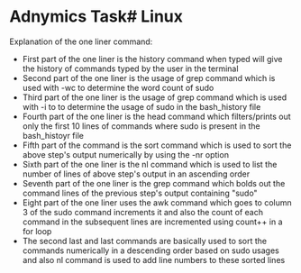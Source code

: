 # Adnymics Task# Linux

Explanation of the one liner command:
- First part of the one liner is the history command when typed will give the history of commands typed by the user in 
the terminal
- Second part of the one liner is the usage of grep command which is used with -wc to determine the word count of sudo
- Third part of the one liner is the usage of grep command which is used with -i to to determine the usage of sudo in the bash_history file
- Fourth part of the one liner is the head command which filters/prints out only the first 10 lines of commands where sudo is present in the bash_histoyr file
- Fifth part of the command is the sort command which is used to sort the above step's output numerically by using the -nr option 
- Sixth part of the one liner is the nl command which is used to list the number of lines of above step's output in an ascending order
- Seventh part of the one liner is the grep command which bolds out the command lines of the previous step's output containing "sudo"
- Eight part of the one liner uses the awk command which goes to column 3 of the sudo command increments it and also the count of each command in the subsequent lines are incremented using count++ in a for loop
- The second last and last commands are basically used to sort the commands numerically in a descending order based on sudo usages and also nl command is used to add line numbers to these sorted lines
